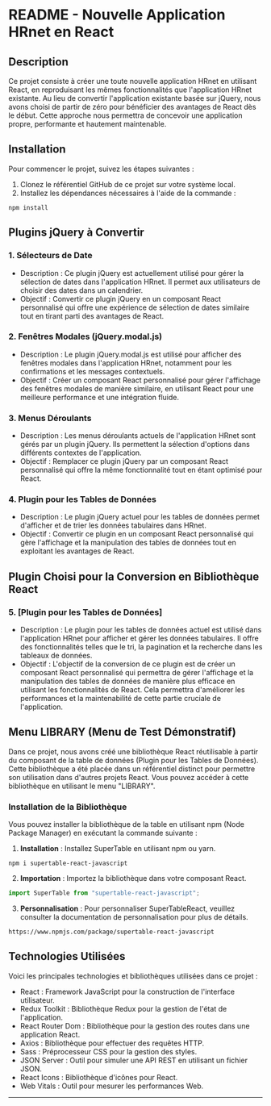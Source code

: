 # README - Nouvelle Application HRnet en React

## Description
Ce projet consiste à créer une toute nouvelle application HRnet en utilisant React, en reproduisant les mêmes fonctionnalités que l'application HRnet existante. Au lieu de convertir l'application existante basée sur jQuery, nous avons choisi de partir de zéro pour bénéficier des avantages de React dès le début. Cette approche nous permettra de concevoir une application propre, performante et hautement maintenable.

## Installation
Pour commencer le projet, suivez les étapes suivantes :
1. Clonez le référentiel GitHub de ce projet sur votre système local.
2. Installez les dépendances nécessaires à l'aide de la commande :
```shell
npm install
```

## Plugins jQuery à Convertir

### 1. Sélecteurs de Date
- Description : Ce plugin jQuery est actuellement utilisé pour gérer la sélection de dates dans l'application HRnet. Il permet aux utilisateurs de choisir des dates dans un calendrier.
- Objectif : Convertir ce plugin jQuery en un composant React personnalisé qui offre une expérience de sélection de dates similaire tout en tirant parti des avantages de React.

### 2. Fenêtres Modales (jQuery.modal.js)
- Description : Le plugin jQuery.modal.js est utilisé pour afficher des fenêtres modales dans l'application HRnet, notamment pour les confirmations et les messages contextuels.
- Objectif : Créer un composant React personnalisé pour gérer l'affichage des fenêtres modales de manière similaire, en utilisant React pour une meilleure performance et une intégration fluide.

### 3. Menus Déroulants
- Description : Les menus déroulants actuels de l'application HRnet sont gérés par un plugin jQuery. Ils permettent la sélection d'options dans différents contextes de l'application.
- Objectif : Remplacer ce plugin jQuery par un composant React personnalisé qui offre la même fonctionnalité tout en étant optimisé pour React.

### 4. Plugin pour les Tables de Données
- Description : Le plugin jQuery actuel pour les tables de données permet d'afficher et de trier les données tabulaires dans HRnet.
- Objectif : Convertir ce plugin en un composant React personnalisé qui gère l'affichage et la manipulation des tables de données tout en exploitant les avantages de React.

## Plugin Choisi pour la Conversion en Bibliothèque React

### 5. [Plugin pour les Tables de Données]
- Description : Le plugin pour les tables de données actuel est utilisé dans l'application HRnet pour afficher et gérer les données tabulaires. Il offre des fonctionnalités telles que le tri, la pagination et la recherche dans les tableaux de données.
- Objectif : L'objectif de la conversion de ce plugin est de créer un composant React personnalisé qui permettra de gérer l'affichage et la manipulation des tables de données de manière plus efficace en utilisant les fonctionnalités de React. Cela permettra d'améliorer les performances et la maintenabilité de cette partie cruciale de l'application.

## Menu LIBRARY (Menu de Test Démonstratif)
Dans ce projet, nous avons créé une bibliothèque React réutilisable à partir du composant de la table de données (Plugin pour les Tables de Données). Cette bibliothèque a été placée dans un référentiel distinct pour permettre son utilisation dans d'autres projets React. Vous pouvez accéder à cette bibliothèque en utilisant le menu "LIBRARY".

### Installation de la Bibliothèque
Vous pouvez installer la bibliothèque de la table en utilisant npm (Node Package Manager) en exécutant la commande suivante :

1. **Installation** : Installez SuperTable en utilisant npm ou yarn.

```shell
npm i supertable-react-javascript
```

2. **Importation** : Importez la bibliothèque dans votre composant React.

```javascript
import SuperTable from "supertable-react-javascript";
```

3. **Personnalisation** : Pour personnaliser SuperTableReact, veuillez consulter la documentation de personnalisation pour plus de détails.

```shell
https://www.npmjs.com/package/supertable-react-javascript
```


## Technologies Utilisées
Voici les principales technologies et bibliothèques utilisées dans ce projet :
- React : Framework JavaScript pour la construction de l'interface utilisateur.
- Redux Toolkit : Bibliothèque Redux pour la gestion de l'état de l'application.
- React Router Dom : Bibliothèque pour la gestion des routes dans une application React.
- Axios : Bibliothèque pour effectuer des requêtes HTTP.
- Sass : Préprocesseur CSS pour la gestion des styles.
- JSON Server : Outil pour simuler une API REST en utilisant un fichier JSON.
- React Icons : Bibliothèque d'icônes pour React.
- Web Vitals : Outil pour mesurer les performances Web.

---
